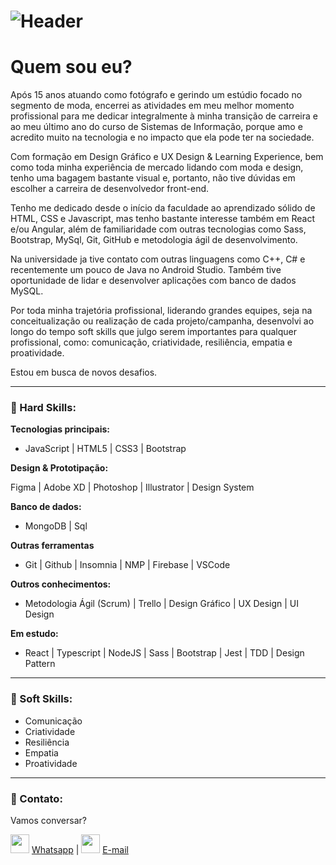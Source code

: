 # ![Header]( https://thalesnunes.com.br/github/header.png )

#  Quem sou eu?

Após 15 anos atuando como fotógrafo e gerindo um estúdio focado no segmento de moda, encerrei as atividades em meu melhor momento profissional para me dedicar integralmente à minha transição de carreira e ao meu último ano do curso de Sistemas de Informação, porque amo e acredito muito na tecnologia e no impacto que ela pode ter na sociedade.

Com formação em Design Gráfico e UX Design & Learning Experience, bem como toda minha experiência de mercado lidando com moda e design, tenho uma bagagem bastante visual e, portanto, não tive dúvidas em escolher a carreira de desenvolvedor front-end.

Tenho me dedicado desde o início da faculdade ao aprendizado sólido de HTML, CSS e Javascript, mas tenho bastante interesse também em React e/ou Angular, além de familiaridade com outras tecnologias como Sass, Bootstrap, MySql, Git, GitHub e metodologia ágil de desenvolvimento.

Na universidade ja tive contato com outras linguagens como C++, C# e recentemente um pouco de Java no Android Studio. Também tive oportunidade de lidar e desenvolver aplicações com banco de dados MySQL.

Por toda minha trajetória profissional, liderando grandes equipes, seja na conceitualização ou realização de cada projeto/campanha, desenvolvi ao longo do tempo soft skills que julgo serem importantes para qualquer profissional, como: comunicação, criatividade, resiliência, empatia e proatividade.

Estou em busca de novos desafios.


------

### :rocket: Hard Skills:

**Tecnologias principais:** 

- JavaScript | HTML5 | CSS3 | Bootstrap



**Design & Prototipação:**

Figma | Adobe XD | Photoshop | Illustrator | Design System



**Banco de dados:**

- MongoDB | Sql




**Outras ferramentas**

- Git | Github | Insomnia | NMP | Firebase | VSCode




**Outros conhecimentos:**

- Metodologia Ágil (Scrum) | Trello | Design Gráfico | UX Design | UI Design




**Em estudo:**

- React | Typescript | NodeJS | Sass | Bootstrap | Jest | TDD | Design Pattern




------

### :rocket: Soft Skills:

- Comunicação
- Criatividade
- Resiliência
- Empatia
- Proatividade
  

------

###  :rocket: Contato:

Vamos conversar? 

<img src="https://thalesnunes.com.br/github/whatsapp.svg" width="30"> [Whatsapp](https://api.whatsapp.com/send?phone=5535997438652) | <img src="https://thalesnunes.com.br/github/email.svg" width="30"> [E-mail](mailto:thales.o.nunes@gmail.com)

